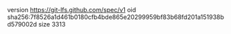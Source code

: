 version https://git-lfs.github.com/spec/v1
oid sha256:7f8526a1d461b0180cfb4bde865e20299959bf83b68fd201a151938bd579002d
size 3313
